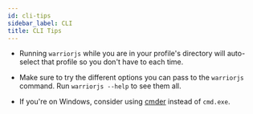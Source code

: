 ```yaml
---
id: cli-tips
sidebar_label: CLI
title: CLI Tips
---
```


* Running `warriorjs` while you are in your profile's directory will auto-select
  that profile so you don't have to each time.

* Make sure to try the different options you can pass to the `warriorjs`
  command. Run `warriorjs --help` to see them all.

* If you're on Windows, consider using [cmder](http://cmder.net) instead of
  `cmd.exe`.
